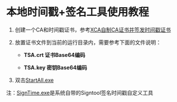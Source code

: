 # 本地时间戳+签名工具使用教程

1. 创建一个CA和时间戳证书，参考[XCA自制CA证书并签发时间戳证书](https://code.52pika.cn/index.php/archives/330/)

2. 放置证书文件到当前的运行目录内，需要参考下面的文件说明：

   - **TSA.crt 证书Base64编码**

   - **TSA.key 密钥Base64编码**

3. 双击[StartAll.exe](StartAll.exe)

注：[SignTime.exe](SignTime.exe)是系统自带的Signtool签名时间戳自定义工具